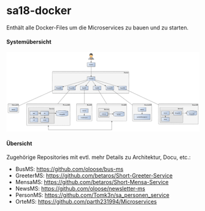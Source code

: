 # sa18-docker
Enthält alle Docker-Files um die Microservices zu bauen und zu starten.


#### Systemübersicht
![Systemübersicht](https://github.com/rzirk/sa18-docker/blob/master/docu/Softwarearchitektur_Ubersicht_System_Bausteinsicht.png)

#### Übersicht
Zugehörige Repositories mit evtl. mehr Details zu Architektur, Docu, etc.:
* BusMS: https://github.com/oloose/bus-ms
* GreeterMS: https://github.com/betaros/Short-Greeter-Service
* MensaMS: https://github.com/betaros/Short-Mensa-Service
* NewsMS: https://github.com/oloose/newsletter-ms
* PersonMS: https://github.com/Tomk3n/sa_personen_service
* OrteMS: https://github.com/parth231994/Microservices

